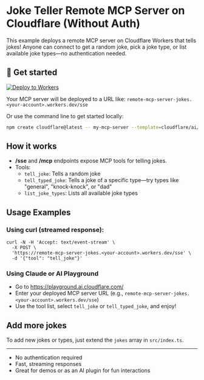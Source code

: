 # Joke Teller Remote MCP Server on Cloudflare (Without Auth)

This example deploys a remote MCP server on Cloudflare Workers that tells jokes! Anyone can connect to get a random joke, pick a joke type, or list available joke types—no authentication needed.

## 🚀 Get started

[![Deploy to Workers](https://deploy.workers.cloudflare.com/button)](https://deploy.workers.cloudflare.com/?url=https://github.com/your-repo-here)

Your MCP server will be deployed to a URL like: `remote-mcp-server-jokes.<your-account>.workers.dev/sse`

Or use the command line to get started locally:

```bash
npm create cloudflare@latest -- my-mcp-server --template=cloudflare/ai/demos/remote-mcp-authless
```

## How it works

- **/sse** and **/mcp** endpoints expose MCP tools for telling jokes.
- Tools:
  - `tell_joke`: Tells a random joke
  - `tell_typed_joke`: Tells a joke of a specific type—try types like "general", "knock-knock", or "dad"
  - `list_joke_types`: Lists all available joke types

## Usage Examples

### Using curl (streamed response):

```
curl -N -H 'Accept: text/event-stream' \
  -X POST \
  'https://remote-mcp-server-jokes.<your-account>.workers.dev/sse' \
  -d '{"tool": "tell_joke"}'
```

### Using Claude or AI Playground

- Go to https://playground.ai.cloudflare.com/
- Enter your deployed MCP server URL (e.g., `remote-mcp-server-jokes.<your-account>.workers.dev/sse`)
- Use the tool list, select `tell_joke` or `tell_typed_joke`, and enjoy!

## Add more jokes

To add new jokes or types, just extend the `jokes` array in `src/index.ts`.

---

- No authentication required
- Fast, streaming responses
- Great for demos or as an AI plugin for fun interactions
